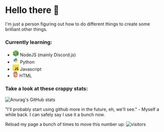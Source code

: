 # Hello there 👋
I'm just a person figuring out how to do different things to create some brilliant other things.

### Currently learning:
* <img height="20" src="https://raw.githubusercontent.com/github/explore/master/topics/nodejs/nodejs.png"> NodeJS (mainly Discord.js)
* <img height="20" src="https://raw.githubusercontent.com/github/explore/master/topics/python/python.png"> Python
* <img height="20" src="https://raw.githubusercontent.com/github/explore/master/topics/javascript/javascript.png"> Javascript
* <img height="18" src="https://raw.githubusercontent.com/github/explore/master/topics/html/html.png"> HTML

### Take a look at these crappy stats: 

![Anurag's GitHub stats](https://github-readme-stats.vercel.app/api?username=dzlandis&show_icons=true&theme=dark)

"I'll probably start using github more in the future, eh, we'll see." - Myself a while back.
I can safely say I use it a bunch now.

Reload my page a bunch of times to move this number up:
![visitors](https://visitor-badge.glitch.me/badge?page_id=dzlandis.visitor-badge.issue.1)
<!--
**dzlandis/dzlandis** is a ✨ _special_ ✨ repository because its `README.md` (this file) appears on your GitHub profile.

Here are some ideas to get you started:
[![Top Langs](https://github-readme-stats.vercel.app/api/top-langs/?username=dzlandis&layout=compact)](https://github.com/anuraghazra/github-readme-stats)
- 🔭 I’m currently working on some random project in a Replit probably.
- 🌱 I’m currently learning JS
- 👯 I’m looking to collaborate on ...
- 🤔 I’m looking for help with ...
- 💬 Ask me about ...
- 📫 How to reach me: ...
- 😄 Pronouns: ...
- ⚡ Fun fact: ...
-->
